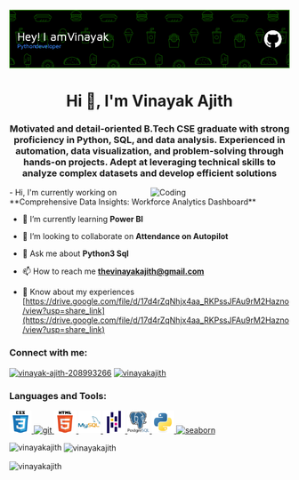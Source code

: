 ![Header](https://github.com/vinayakajith/vinayakajith/blob/main/github-header-image.png?raw=true)
<h1 align="center">Hi 👋, I'm Vinayak Ajith</h1>
<h3 align="center">Motivated and detail-oriented B.Tech CSE graduate with strong proficiency in Python, SQL, and data analysis. Experienced in automation, data visualization, and problem-solving through hands-on projects. Adept at leveraging technical skills to analyze complex datasets and develop efficient solutions</h3>
<img align="right"alt="Coding" width="250"   src="https://cdn.dribbble.com/users/1162077/screenshots/3848914/programmer.gif">
- Hi, I'm currently working on **Comprehensive Data Insights: Workforce Analytics Dashboard**

- 🌱 I’m currently learning **Power BI**

- 👯 I’m looking to collaborate on **Attendance on Autopilot**

- 💬 Ask me about **Python3 Sql**

- 📫 How to reach me **thevinayakajith@gmail.com**

- 📄 Know about my experiences [https://drive.google.com/file/d/17d4rZqNhjx4aa_RKPssJFAu9rM2Hazno/view?usp=share_link](https://drive.google.com/file/d/17d4rZqNhjx4aa_RKPssJFAu9rM2Hazno/view?usp=share_link)

<h3 align="left">Connect with me:</h3>
<p align="left">
<a href="https://linkedin.com/in/vinayak-ajith-208993266" target="blank"><img align="center" src="https://raw.githubusercontent.com/rahuldkjain/github-profile-readme-generator/master/src/images/icons/Social/linked-in-alt.svg" alt="vinayak-ajith-208993266" height="30" width="40" /></a>
<a href="https://www.leetcode.com/vinayakajith" target="blank"><img align="center" src="https://raw.githubusercontent.com/rahuldkjain/github-profile-readme-generator/master/src/images/icons/Social/leet-code.svg" alt="vinayakajith" height="30" width="40" /></a>
</p>

<h3 align="left">Languages and Tools:</h3>
<p align="left"> <a href="https://www.w3schools.com/css/" target="_blank" rel="noreferrer"> <img src="https://raw.githubusercontent.com/devicons/devicon/master/icons/css3/css3-original-wordmark.svg" alt="css3" width="40" height="40"/> </a> <a href="https://git-scm.com/" target="_blank" rel="noreferrer"> <img src="https://www.vectorlogo.zone/logos/git-scm/git-scm-icon.svg" alt="git" width="40" height="40"/> </a> <a href="https://www.w3.org/html/" target="_blank" rel="noreferrer"> <img src="https://raw.githubusercontent.com/devicons/devicon/master/icons/html5/html5-original-wordmark.svg" alt="html5" width="40" height="40"/> </a> <a href="https://www.mysql.com/" target="_blank" rel="noreferrer"> <img src="https://raw.githubusercontent.com/devicons/devicon/master/icons/mysql/mysql-original-wordmark.svg" alt="mysql" width="40" height="40"/> </a> <a href="https://pandas.pydata.org/" target="_blank" rel="noreferrer"> <img src="https://raw.githubusercontent.com/devicons/devicon/2ae2a900d2f041da66e950e4d48052658d850630/icons/pandas/pandas-original.svg" alt="pandas" width="40" height="40"/> </a> <a href="https://www.postgresql.org" target="_blank" rel="noreferrer"> <img src="https://raw.githubusercontent.com/devicons/devicon/master/icons/postgresql/postgresql-original-wordmark.svg" alt="postgresql" width="40" height="40"/> </a> <a href="https://www.python.org" target="_blank" rel="noreferrer"> <img src="https://raw.githubusercontent.com/devicons/devicon/master/icons/python/python-original.svg" alt="python" width="40" height="40"/> </a> <a href="https://seaborn.pydata.org/" target="_blank" rel="noreferrer"> <img src="https://seaborn.pydata.org/_images/logo-mark-lightbg.svg" alt="seaborn" width="40" height="40"/> </a> </p>

<p><img align="left" src="https://github-readme-stats.vercel.app/api/top-langs?username=vinayakajith&show_icons=true&locale=en&layout=compact" alt="vinayakajith" /></p>

<p>&nbsp;<img align="center" src="https://github-readme-stats.vercel.app/api?username=vinayakajith&show_icons=true&locale=en" alt="vinayakajith" /></p>

<p><img align="center" src="https://github-readme-streak-stats.herokuapp.com/?user=vinayakajith&" alt="vinayakajith" /></p>
